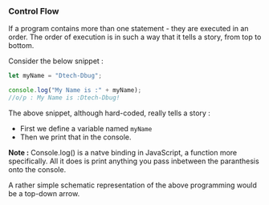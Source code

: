 ### Control Flow

If a program contains more than one statement - they are executed in an order. The order of execution is in such a way that it tells a story, from top to bottom.

Consider the below snippet :

```js
let myName = "Dtech-Dbug";

console.log("My Name is :" + myName);
//o/p : My Name is :Dtech-Dbug!
```

The above snippet, although hard-coded, really tells a story :

- First we define a variable named `myName`
- Then we print that in the console.

**Note :** Console.log() is a natve binding in JavaScript, a function more specifically. All it does is print anything you pass inbetween the paranthesis onto the console.

A rather simple schematic representation of the above programming would be a top-down arrow.

